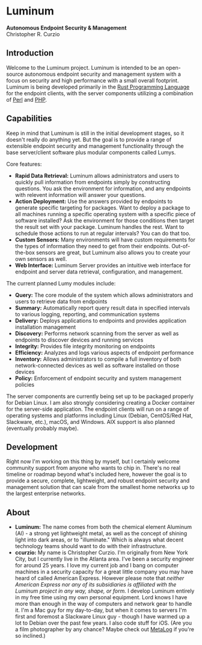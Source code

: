 # Luminum
**Autonomous Endpoint Security &amp; Management**  
Christopher R. Curzio

## Introduction
Welcome to the Luminum project. Luminum is intended to be an open-source autonomous endpoint security and management system with a focus on security and high performance with a small overall footprint. Luminum is being developed primarily in the [Rust Programming Language](https://www.rust-lang.org/) for the endpoint clients, with the server components utilizing a combination of [Perl](https://www.perl.org/) and [PHP](https://www.php.net/). 

## Capabilities
Keep in mind that Luminum is still in the initial development stages, so it doesn't really do anything yet. But the goal is to provide a range of extensible endpoint security and management functionality through the base server/client software plus modular components called Lumys.

Core features:
- **Rapid Data Retrieval:** Luminum allows administrators and users to quickly pull information from endpoints simply by constructing questions. You ask the environment for information, and any endpoints with relevent information will answer your questions.
- **Action Deployment:** Use the answers provided by endpoints to generate specific targeting for packages. Want to deploy a package to all machines running a specific operating system with a specific piece of software installed? Ask the environment for those conditions then target the result set with your package. Luminum handles the rest. Want to schedule those actions to run at regular intervals? You can do that too.
- **Custom Sensors:** Many environments will have custom requirements for the types of information they need to get from their endpoints. Out-of-the-box sensors are great, but Luminum also allows you to create your own sensors as well.
- **Web Interface:** Luminum Server provides an intuitive web interface for endpoint and server data retrieval, configuration, and management. 

The current planned Lumy modules include:
- **Query:** The core module of the system which allows administrators and users to retrieve data from endpoints
- **Summary:** Automatically report query result data in specified intervals to various logging, reporting, and communication systems
- **Delivery:** Deploys applications to endpoints and provides application installation management
- **Discovery:** Performs network scanning from the server as well as endpoints to discover devices and running services
- **Integrity:** Provides file integrity monitoring on endpoints
- **Efficiency:** Analyzes and logs various aspects of endpoint performance
- **Inventory:** Allows administrators to compile a full inventory of both network-connected devices as well as software installed on those devices
- **Policy:** Enforcement of endpoint security and system management policies

The server components are currently being set up to be packaged properly for Debian Linux. I am also strongly considering creating a Docker container for the server-side application. The endpoint clients will run on a range of operating systems and platforms including Linux (Debian, CentOS/Red Hat, Slackware, etc.), macOS, and Windows. AIX support is also planned (eventually probably maybe). 

## Development
Right now I'm working on this thing by myself, but I certainly welcome community support from anyone who wants to chip in. There's no real timeline or roadmap beyond what's included here, however the goal is to provide a secure, complete, lightweight, and robust endpoint security and management solution that can scale from the smallest home networks up to the largest enterprise networks. 

## About
- **Luminum:** The name comes from both the chemical element Aluminum (Al) - a strong yet lightweight metal, as well as the concept of shining light into dark areas, or to "illuminate." Which is always what decent technology teams should want to do with their infrastructure. 
- **ccurzio:** My name is Christopher Curzio. I'm originally from New York City, but I currently live in the Atlanta area. I've been a security engineer for around 25 years. I love my current job and I bang on computer machines in a security capacity for a great little company you may have heard of called American Express. However please note that *neither American Express nor any of its subsidiaries is affiliated with the Luminum project in any way, shape, or form.* I develop Luminum entirely in my free time using my own personal equipment. Lord knows I have more than enough in the way of computers and network gear to handle it. I'm a Mac guy for my day-to-day, but when it comes to servers I'm first and foremost a Slackware Linux guy - though I have warmed up a lot to Debian over the past few years. I also code stuff for iOS. (Are you a film photographer by any chance? Maybe check out [MetaLog](https://apps.apple.com/us/app/metalog/id1475309518) if you're so inclined.)
